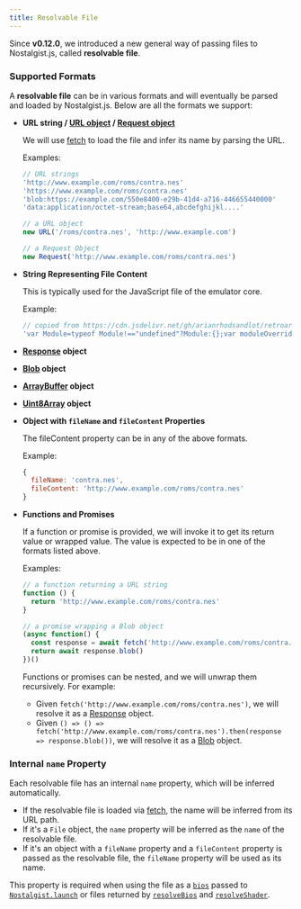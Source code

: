 ```yaml
---
title: Resolvable File
---
```


Since **v0.12.0**, we introduced a new general way of passing files to Nostalgist.js, called **resolvable file**.

### Supported Formats

A **resolvable file** can be in various formats and will eventually be parsed and loaded by Nostalgist.js. Below are all the formats we support:

+ **URL string / [URL object](https://developer.mozilla.org/en-US/docs/Web/API/URL) / [Request object](https://developer.mozilla.org/en-US/docs/Web/API/Request)**

  We will use [fetch](https://developer.mozilla.org/en-US/docs/Web/API/Window/fetch) to load the file and infer its name by parsing the URL.

  Examples:
  ```js
  // URL strings
  'http://www.example.com/roms/contra.nes'
  'https://www.example.com/roms/contra.nes'
  'blob:https://example.com/550e8400-e29b-41d4-a716-446655440000'
  'data:application/octet-stream;base64,abcdefghijkl....'

  // a URL object
  new URL('/roms/contra.nes', 'http://www.example.com')

  // a Request Object
  new Request('http://www.example.com/roms/contra.nes')
  ```
+ **String Representing File Content**

  This is typically used for the JavaScript file of the emulator core.

  Example:
  ```js
  // copied from https://cdn.jsdelivr.net/gh/arianrhodsandlot/retroarch-emscripten-build@v1.16.0/retroarch/snes9x_libretro.js
  'var Module=typeof Module!=="undefined"?Module:{};var moduleOverrides={};var key;...'
  ```
+ **[Response](https://developer.mozilla.org/en-US/docs/Web/API/Response) object**
+ **[Blob](https://developer.mozilla.org/en-US/docs/Web/API/Blob) object**
+ **[ArrayBuffer](https://developer.mozilla.org/en-US/docs/Web/JavaScript/Reference/Global_Objects/ArrayBuffer) object**
+ **[Uint8Array](https://developer.mozilla.org/en-US/docs/Web/JavaScript/Reference/Global_Objects/Uint8Array) object**
+ **Object with `fileName` and `fileContent` Properties**

  The fileContent property can be in any of the above formats.

  Example:
  ```js
  {
    fileName: 'contra.nes',
    fileContent: 'http://www.example.com/roms/contra.nes'
  }
  ```
+ **Functions and Promises**

  If a function or promise is provided, we will invoke it to get its return value or wrapped value. The value is expected to be in one of the formats listed above.

  Examples:
  ```js
  // a function returning a URL string
  function () {
    return 'http://www.example.com/roms/contra.nes'
  }

  // a promise wrapping a Blob object
  (async function() {
    const response = await fetch('http://www.example.com/roms/contra.nes')
    return await response.blob()
  })()
  ```

  Functions or promises can be nested, and we will unwrap them recursively. For example:
  + Given `fetch('http://www.example.com/roms/contra.nes')`, we will resolve it as a [Response](https://developer.mozilla.org/en-US/docs/Web/API/Response) object.
  + Given `() => () => fetch('http://www.example.com/roms/contra.nes').then(response => response.blob())`, we will resolve it as a [Blob](https://developer.mozilla.org/en-US/docs/Web/API/Blob) object.

### Internal `name` Property
Each resolvable file has an internal `name` property, which will be inferred automatically.

+ If the resolvable file is loaded via [fetch](https://developer.mozilla.org/en-US/docs/Web/API/Window/fetch), the name will be inferred from its URL path.
+ If it's a `File` object, the `name` property will be inferred as the `name` of the resolvable file.
+ If it's an object with a `fileName` property and a `fileContent` property is passed as the resolvable file, the `fileName` property will be used as its name.

This property is required when using the file as a [`bios`](/apis/launch#bios) passed to [`Nostalgist.launch`](/apis/launch) or files returned by [`resolveBios`](/apis/launch#resolvebios) and [`resolveShader`](/apis/launch#resolveshader).
